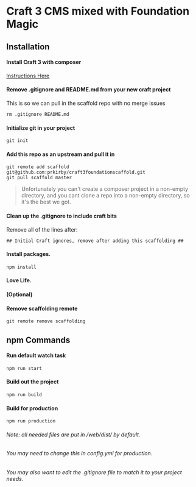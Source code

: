# Craft 3 CMS mixed with Foundation Magic

## Installation

#### Install Craft 3 with composer

[Instructions Here](https://github.com/craftcms/docs/blob/v3/en/installation.md)

#### Remove .gitignore and README.md from your new craft project
This is so we can pull in the scaffold repo with no merge issues

    rm .gitignore README.md

#### Initialize git in your project

    git init

#### Add this repo as an upstream and pull it in

    git remote add scaffold git@github.com:prkirby/craft3foundationscaffold.git
    git pull scaffold master

>Unfortunately you can't create a composer project in a non-empty directory,
>and you cant clone a repo into a non-empty directory, so it's the best we got.

#### Clean up the .gitignore to include craft bits

Remove all of the lines after:

    ## Initial Craft ignores, remove after adding this scaffolding ##

#### Install packages.

    npm install

#### Love Life.


#### (Optional)
#### Remove scaffolding remote

    git remote remove scaffolding


## npm Commands

#### Run default watch task
    npm run start

#### Build out the project
    npm run build

#### Build for production
    npm run production

###### Note: all needed files are put in /web/dist/ by default.
###### You may need to change this in config.yml for production.
###### You may also want to edit the .gitignore file to match it to your project needs.
